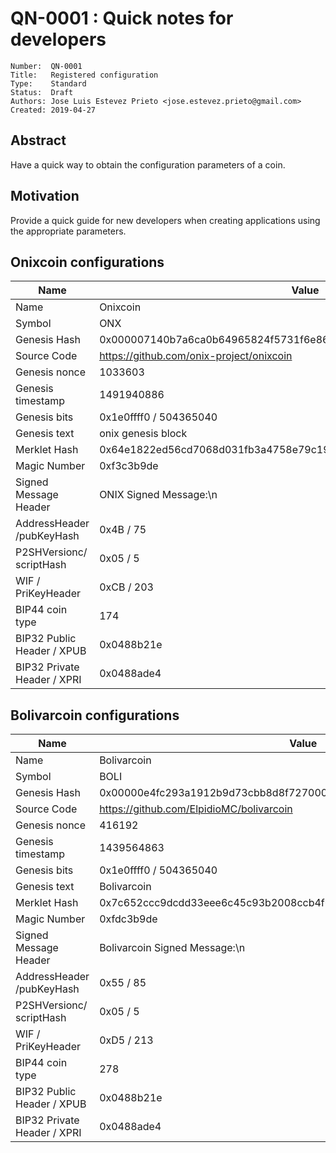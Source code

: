 # QN-0001 : Quick notes for developers

```
Number:  QN-0001
Title:   Registered configuration
Type:    Standard
Status:  Draft
Authors: Jose Luis Estevez Prieto <jose.estevez.prieto@gmail.com>
Created: 2019-04-27
```

## Abstract

Have a quick way to obtain the configuration parameters of a coin.

## Motivation

Provide a quick guide for new developers when creating applications using the appropriate parameters.

## Onixcoin configurations

Name                        | Value                                                                  
----------------------------|------------------------------------------------------------------------
Name                        | Onixcoin
Symbol                      | ONX
Genesis Hash                | 0x000007140b7a6ca0b64965824f5731f6e86daadf19eb299033530b1e61236e43
Source Code                 | https://github.com/onix-project/onixcoin
Genesis nonce               | 1033603
Genesis timestamp           | 1491940886
Genesis bits                | 0x1e0ffff0 / 504365040
Genesis text                | onix genesis block
Merklet Hash                | 0x64e1822ed56cd7068d031fb3a4758e79c19e3386c654066ee0a16791ab807bea
Magic Number                | 0xf3c3b9de
Signed Message Header       | ONIX Signed Message:\n
AddressHeader /pubKeyHash   | 0x4B / 75
P2SHVersionc/ scriptHash    | 0x05 / 5
WIF / PriKeyHeader          | 0xCB / 203
BIP44 coin type             | 174
BIP32 Public Header / XPUB  | 0x0488b21e
BIP32 Private Header / XPRI | 0x0488ade4

## Bolivarcoin configurations

Name                        | Value                                                                  
----------------------------|------------------------------------------------------------------------
Name                        | Bolivarcoin
Symbol                      | BOLI
Genesis Hash                | 0x00000e4fc293a1912b9d73cbb8d8f7270007a7d84382f1370661e65d5d57b1f6
Source Code                 | https://github.com/ElpidioMC/bolivarcoin
Genesis nonce               | 416192
Genesis timestamp           | 1439564863
Genesis bits                | 0x1e0ffff0 / 504365040
Genesis text                | Bolivarcoin
Merklet Hash                | 0x7c652ccc9dcdd33eee6c45c93b2008ccb4f6526f13fc7dcc69fe78d6e70c76e8
Magic Number                | 0xfdc3b9de
Signed Message Header       | Bolivarcoin Signed Message:\n
AddressHeader /pubKeyHash   | 0x55 / 85
P2SHVersionc/ scriptHash    | 0x05 / 5
WIF / PriKeyHeader          | 0xD5 / 213
BIP44 coin type             | 278
BIP32 Public Header / XPUB  | 0x0488b21e
BIP32 Private Header / XPRI | 0x0488ade4



